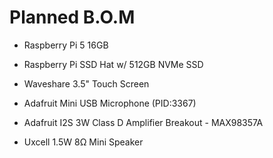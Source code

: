 # Planned B.O.M
- Raspberry Pi 5 16GB

- Raspberry Pi SSD Hat w/ 512GB NVMe SSD

- Waveshare 3.5" Touch Screen

- Adafruit Mini USB Microphone (PID:3367)

- Adafruit I2S 3W Class D Amplifier Breakout - MAX98357A

- Uxcell 1.5W 8Ω Mini Speaker
